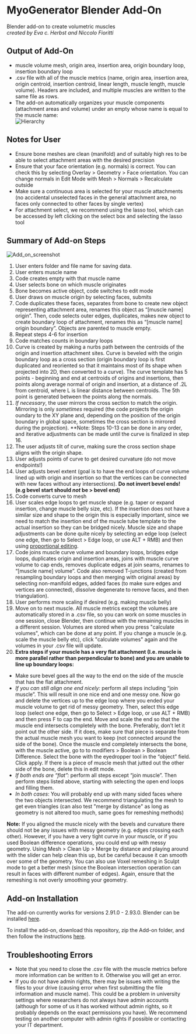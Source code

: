 #  MyoGenerator Blender Add-On
Blender add-on to create volumetric muscles   
*created by Eva c. Herbst and Niccolo Fioritti*

## Output of Add-On
- muscle volume mesh, origin area, insertion area, origin boundary loop, insertion boundary loop
- .csv file with all of the muscle metrics (name, origin area, insertion area, origin centroid, insertion centroid, linear length, muscle length, muscle volume). Headers are included, and multiple muscles are written to the same file as rows.
- The add-on automatically organizes your muscle components (attachment areas and volume) under an empty whose name is equal to the muscle name:   
![Hierarchy](https://github.com/evaherbst/MyoGenerator/blob/main/Hierarchy_example.PNG)

## Notes for User
- Ensure bone meshes are clean (manifold) and of suitably high res to be able to select attachment areas with the desired precision
- Ensure that your face orientation (e.g. normals) is correct. You can check this by selecting Overlay > Geometry > Face orientation. You can change normals in Edit Mode with Mesh > Normals > Recalculate outside
- Make sure a continuous area is selected for your muscle attachments (no accidental unselected faces in the general attachment area, no faces only connected to other faces by single vertex)
- For attachment select, we recommend using the lasso tool, which can be accessed by left clicking on the select box and selecting the lasso tool

## Summary of Add-on Steps

![Add_on_screenshot](https://github.com/evaherbst/MyoGenerator/blob/main/Addon_example.PNG)

1. User enters folder and file name for saving data.
2. User enters muscle name
3. Code creates empty with that muscle name
4. User selects bone on which muscle originates
5. Bone becomes active object, code switches to edit mode
6. User draws on muscle origin by selecting faces, submits 
7. Code duplicates these faces, separates from bone to create new object representing attachment area, renames this object as “[muscle name] origin”. Then, code selects outer edges, duplicates, makes new object to create boundary loop of attachment, renames this as “[muscle name] origin boundary”. Objects are parented to muscle empty.
8. Repeat steps 4-6 for insertion
9. Code matches counts in boundary loops
10. Curve is created by making a nurbs path between the centroids of the origin and insertion attachment sites. Curve is beveled with the origin boundary loop as a cross section (origin boundary loop is first duplicated and reoriented so that it maintains most of its shape when projected into 2D, then converted to a curve). The curve template has 5 points - beginning and end at centroids of origins and insertions, then points along average normal of origin and insertion, at a distance of .2L from centroid, where L is linear distance between centroids. The 5th point is generated between the points along the normals.
11. *If necessary*, the user mirrors the cross section to match the origin. Mirroring is only *sometimes* required (the code projects the origin oundary to the XY plane and, depending on the position of the origin boundary in global space, sometimes the cross section is mirrored during the projection). **Note: Steps 10-13 can be done in any order, and iterative adjustments can be made until the curve is finalized in step 16.
12. The user adjusts tilt of curve, making sure the cross section shape aligns with the origin shape.
13. User adjusts points of curve to get desired curvature (do not move endpoints!)
14. User adjusts bevel extent (goal is to have the end loops of curve volume lined up with origin and insertion so that the vertices can be connected with new faces without any intersections).  **Do not invert bevel ends! (e.g bevel start should *not* be > bevel end)**
15. Code converts curve to mesh
16. User scales edge loops to get muscle shape (e.g. taper or expand insertion, change muscle belly size, etc). If the insertion does not have a similar size and shape to the origin this is especially important, since we need to match the insertion end of the muscle tube template to the actual insertion so they can be bridged nicely. Muscle size and shape adjustments can be done quite nicely by selecting an edge loop (select one edge, then go to Select > Edge loop, or use ALT + RMB) and then using [proportional editing](https://docs.blender.org/manual/en/latest/editors/3dview/controls/proportional_editing.html). 
18. Code joins muscle curve volume and boundary loops, bridges edge loops, duplicates origin and insertion areas, joins with muscle curve volume to cap ends, removes duplicate edges at join seams, renames to “[muscle name] volume”. Code also removed T-junctions (created from resampling boundary loops and then merging with original areas) by selecting non-manifold edges, added faces (to make sure edges and vertices are connected), dissolve degenerate to remove faces, and then triangulation).
19. User performs more scaling if desired (e.g. making muscle belly)
20. Move on to next muscle. All muscle metrics except the volumes are automatically stored in a .csv file, so you can work on some muscles in one session, close Blender, then continue with the remaining muscles in a different session. Volumes are stored when you press "calculate volumes", which can be done at any point. If you change a muscle (e.g. scale the muscle belly etc), click "calculate volumes" again and the volumes in your .csv file will update.
21. **Extra steps if your muscle has a very flat attachment (I.e. muscle is more parallel rather than perpendicular to bone) and you are unable to line up boundary loops:**
  - Make sure bevel goes all the way to the end on the side of the muscle that has the flat attachment.
  - *If you can still align one end nicely:* perform all steps including “join muscle”. This will result in one nice end and one messy one. Now go and delete the vertices up to the edge loop where you ended your muscle volume to get rid of messy geometry. Then, select this edge loop (select one edge, then go to Select > Edge loop, or use ALT + RMB) and then press F to cap the end. Move and scale the end so that the muscle end intersects completely with the bone. Preferably, don’t let it point out the other side. If it does, make sure that piece is separate from the actual muscle mesh you want to keep (not connected around the side of the bone). Once the muscle end completely intersects the bone, with the muscle active, go to to modifiers > Boolean > Boolean Difference. Select the bone with the eyedropper tool in the “object” field. Click apply. If there is a piece of muscle mesh that jutted out the other side of the bone, delete this in edit mode. 
  - *If both ends are “flat”:* perform all steps except “join muscle”. Then perform steps listed above, starting with selecting the open end loops and filling them. 
  - *In both cases*: You will probably end up with many sided faces where the two objects intersected. We recommend triangulating the mesh to get even triangles (can also test "merge by distance" as long as geometry is not altered too much, same goes for remeshing methods)

**Note:** If you aligned the muscle nicely with the bevels and curvature there should not be any issues with messy geometry (e.g. edges crossing each other). However, if you have a very tight curve in your muscle, or if you used Boolean difference operations, you could end up with messy geometry. Using Mesh > Clean Up > Merge by distance and playing around with the slider can help clean this up, but be careful because it can smooth over some of the geometry. You can also use Voxel remeshing in Sculpt mode to get a better mesh (since the Boolean intersection operation can result in faces with different number of edges). Again, ensure that the remeshing is not overly smoothing your geometry.


 
## Add-on Installation
 
 The add-on currently works for versions 2.91.0 - 2.93.0. Blender can be installed [here](https://www.blender.org/).
 
 To install the add-on, download this repository, zip the Add-on folder, and then follow the instructions [here](https://docs.blender.org/manual/en/latest/editors/preferences/addons.html).
 
 ## Troubleshooting Errors
 
 - Note that you need to close the .csv file with the muscle metrics before more information can be written to it. Otherwise you will get an error.
 - If you do not have admin rights, there may be issues with writing the files to your drive (causing error when first submitting the file information and muscle name). This could be a problem in university settings where researchers do not always have admin accounts (although for some of us it has worked without admin rights, so it probably depends on the exact permissions you have). We recommend testing on another computer with admin rights if possible or contacting your IT department.
 
